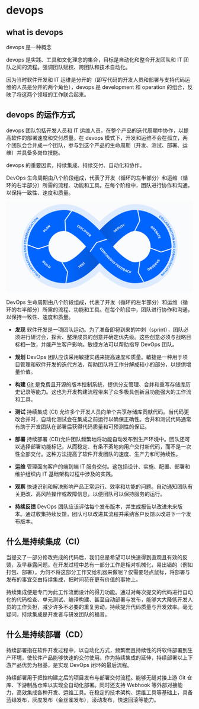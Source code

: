 # devops

## what is devops

devops 是一种概念

devops 是实践、工具和文化理念的集合，目标是自动化和整合开发团队和 IT 团队之间的流程。强调团队赋权、跨团队和技术自动化。

因为当时软件开发和 IT 运维是分开的（即写代码的开发人员和部署与支持代码运维的人员是分开的两个角色），devops 是 development 和 operation 的组合，反映了将这两个领域的工作联合起来。

## devops 的运作方式

devops 团队包括开发人员和 IT 运维人员，在整个产品的迭代周期中协作，以提高软件的部署速度和交付质量。在 devops 模式下，开发和运维不会在孤立，两个团队会合并成一个团队，参与到这个产品的生命周期（开发、测试、部署、运维）并具备多岗位技能。

devops 的重要因素，持续集成、持续交付、自动化和协作。

DevOps 生命周期由八个阶段组成，代表了开发（循环的左半部分）和运维（循环的右半部分）所需的流程、功能和工具。在每个阶段中，团队进行协作和沟通，以保持一致性、速度和质量。

![img](20230801143016.png)

DevOps 生命周期由八个阶段组成，代表了开发（循环的左半部分）和运维（循环的右半部分）所需的流程、功能和工具。在每个阶段中，团队进行协作和沟通，以保持一致性、速度和质量。

- **发现**
  软件开发是一项团队运动。为了准备即将到来的冲刺（sprint），团队必须进行研讨会，探索、整理成员的创意并确定优先级。这些创意必须与战略目标相一致，并能产生客户影响。敏捷方法可以帮助指导 DevOps 团队。
- **规划**
  DevOps 团队应该采用敏捷实践来提高速度和质量。敏捷是一种用于项目管理和软件开发的迭代方法，帮助团队将工作分解成较小的部分，以提供增量价值。
- **构建**
  [Git](https://coding.net/docs/repo/manage/create.html) 是免费且开源的版本控制系统，提供分支管理、合并和重写存储库历史记录等能力。这也为开发构建流程带来了众多极具创新且功能强大的工作流和工具。
- **测试**
  持续集成 (CI) 允许多个开发人员向单个共享存储库贡献代码。当代码更改合并时，自动化测试会在集成之前运行以确保正确性。合并和测试代码通常有助于开发团队在部署后获得代码质量和可预测性的保证。
- **部署**
  持续部署 (CD)允许团队频繁地将功能自动发布到生产环境中。团队还可以选择部署功能标记，从而稳定、有条不紊地向用户交付新代码，而不是一次性全部交付。这种方法提高了软件开发团队的速度、生产力和可持续性。
- **运维**
  管理面向客户的端到端 IT 服务交付。这包括设计、实施、配置、部署和维护组织内 IT 基础架构过程中涉及的实践。

- **观察**
  快速识别和解决影响产品正常运行、效率和功能的问题。自动通知团队有关更改、高风险操作或故障信息，以便团队可以保持服务的运行。
- **持续反馈**
  DevOps 团队应该评估每个发布版本，并生成报告以改进未来版本。通过收集持续反馈，团队可以改进其流程并采纳客户反馈以改进下一个发布版本。



## 什么是持续集成（CI）

当提交了一部分修改完成的代码后，我们总是希望可以快速得到直观且有效的反馈，及早暴露问题。在开发过程中总有一部分工作是相对机械化，易出错的（例如打包、部署）。为何不将这部分工作交给机器来做呢？仅需要轻点鼠标，将部署与发布的事宜交由持续集成，把时间花在更有价值的事物上。

持续集成便是专门为此工作流而设计的得力功能。通过对每次提交的代码进行自动化的代码检查、单元测试、编译构建、甚至自动部署与发布，能够大大降低开发人员的工作负担，减少许多不必要的重复劳动，持续提升代码质量与开发效率。毫无疑问，持续集成是开发者与研发团队的福音。



## 什么是持续部署（CD）

持续部署指在软件开发过程中，以自动化方式，频繁而且持续性的将软件部署到生产环境，使软件产品能够快速的交付使用。作为持续集成的延伸，持续部署以上下游产品优势为根基，是实现 DevOps 闭环的最后流程。

持续部署用于把控构建之后的项目发布与部署交付流程。能够无缝对接上游 Git 仓库、下游制品仓库以实现全自动化部署。同时还支持 Webhook 等外部对接能力，高效集成各种开发、运维工具。在稳定的技术架构、运维工具等基础上，具备蓝绿发布，灰度发布（金丝雀发布），滚动发布，快速回滚等能力。